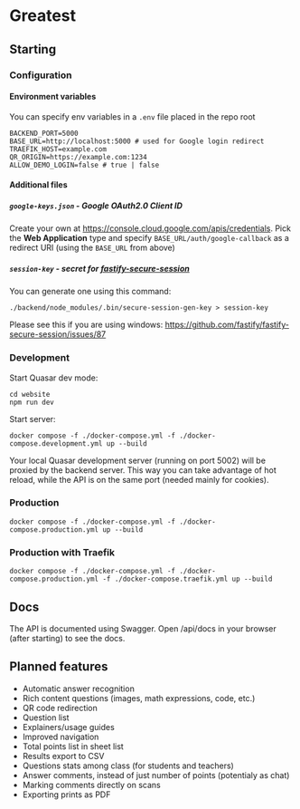 # Greatest

## Starting
### Configuration
#### Environment variables
You can specify env variables in a `.env` file placed in the repo root
```dotenv
BACKEND_PORT=5000
BASE_URL=http://localhost:5000 # used for Google login redirect
TRAEFIK_HOST=example.com
QR_ORIGIN=https://example.com:1234
ALLOW_DEMO_LOGIN=false # true | false
```
#### Additional files
##### `google-keys.json` - Google OAuth2.0 Client ID
Create your own at https://console.cloud.google.com/apis/credentials.
Pick the **Web Application** type and specify `BASE_URL/auth/google-callback` as a redirect URI (using the `BASE_URL` from above)

##### `session-key` - secret for [fastify-secure-session](https://github.com/fastify/fastify-secure-session)
You can generate one using this command:
```shell
./backend/node_modules/.bin/secure-session-gen-key > session-key
```
Please see this if you are using windows: https://github.com/fastify/fastify-secure-session/issues/87

### Development
Start Quasar dev mode:
```shell
cd website
npm run dev
```
Start server:
```shell
docker compose -f ./docker-compose.yml -f ./docker-compose.development.yml up --build
```
Your local Quasar development server (running on port 5002) will be proxied by the backend server. This way you can take advantage of hot reload, while the API is on the same port (needed mainly for cookies).

### Production
```shell
docker compose -f ./docker-compose.yml -f ./docker-compose.production.yml up --build
```

### Production with Traefik
```shell
docker compose -f ./docker-compose.yml -f ./docker-compose.production.yml -f ./docker-compose.traefik.yml up --build
```

## Docs
The API is documented using Swagger. Open /api/docs in your browser (after starting) to see the docs.

## Planned features
- Automatic answer recognition
- Rich content questions (images, math expressions, code, etc.)
- QR code redirection
- Question list
- Explainers/usage guides
- Improved navigation
- Total points list in sheet list
- Results export to CSV
- Questions stats among class (for students and teachers)
- Answer comments, instead of just number of points (potentialy as chat)
- Marking comments directly on scans
- Exporting prints as PDF
